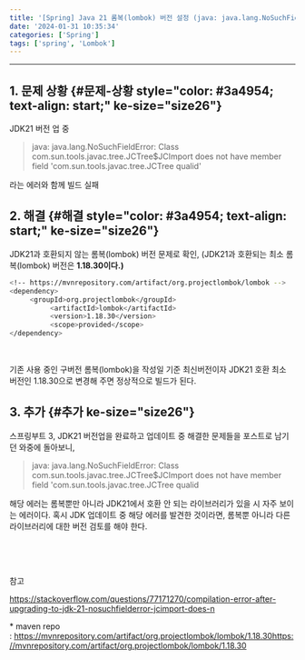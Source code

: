 ```yaml
---
title: '[Spring] Java 21 롬복(lombok) 버전 설정 (java: java.lang.NoSuchFieldError: Class com.sun.tools.javac.tree.JCTree$JCImport does not have member field ''com.sun.tools.javac.tree.JCTree qualid'')'
date: '2024-01-31 10:35:34'
categories: ['Spring']
tags: ['spring', 'Lombok']
---
```


------------------------------------------------------------------------

## 1. 문제 상황 {#문제-상황 style="color: #3a4954; text-align: start;" ke-size="size26"}

JDK21 버전 업 중 

> java: java.lang.NoSuchFieldError: Class com.sun.tools.javac.tree.JCTree\$JCImport does not have member field \'com.sun.tools.javac.tree.JCTree qualid\'

라는 에러와 함께 빌드 실패

## 2. 해결 {#해결 style="color: #3a4954; text-align: start;" ke-size="size26"}

JDK21과 호환되지 않는 롬복(lombok) 버전 문제로 확인, (JDK21과 호환되는 최소 롬복(lombok) 버전은 **1.18.30이다.)**

``` {.bash ke-language="bash" ke-type="codeblock"}
<!-- https://mvnrepository.com/artifact/org.projectlombok/lombok -->
<dependency>
     <groupId>org.projectlombok</groupId>
          <artifactId>lombok</artifactId>
          <version>1.18.30</version>
          <scope>provided</scope>
</dependency>
```
 

기존 사용 중인 구버전 롬복(lombok)을 작성일 기준 최신버전이자 JDK21 호환 최소 버전인 1.18.30으로 변경해 주면 정상적으로 빌드가 된다.

## 3. 추가 {#추가 ke-size="size26"}

스프링부트 3, JDK21 버전업을 완료하고 업데이트 중 해결한 문제들을 포스트로 남기던 와중에 돌아보니,

> java: java.lang.NoSuchFieldError: Class com.sun.tools.javac.tree.JCTree\$JCImport does not have member field \'com.sun.tools.javac.tree.JCTree qualid

해당 에러는 롬복뿐만 아니라 JDK21에서 호환 안 되는 라이브러리가 있을 시 자주 보이는 에러이다. 혹시 JDK 업데이트 중 해당 에러를 발견한 것이라면, 롬복뿐 아니라 다른 라이브러리에 대한 버전 검토를 해야 한다.
 

 

 

참고

https://stackoverflow.com/questions/77171270/compilation-error-after-upgrading-to-jdk-21-nosuchfielderror-jcimport-does-n

\* maven repo : https://mvnrepository.com/artifact/org.projectlombok/lombok/1.18.30https://mvnrepository.com/artifact/org.projectlombok/lombok/1.18.30

